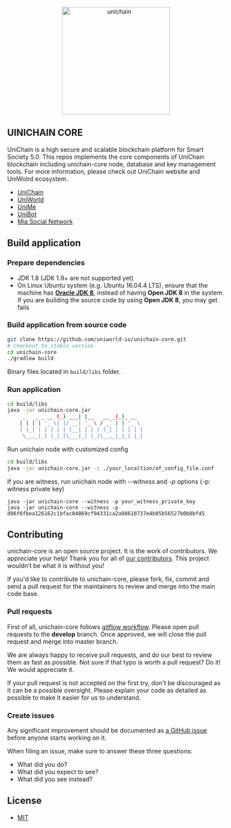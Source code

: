 <p align="center">
  <a href="explorer.unichain.world">
    <img alt="unichain" src="" width="250" />
  </a>
</p>

## UINICHAIN CORE
UniChain is a high secure and scalable blockchain platform for Smart Society 5.0. This repos implements the core components of UniChain blockchain including unichain-core node, database and key management tools. For more information, please check out UniChain website and UniWolrd ecosystem.
- [UniChain](https://unichain.world)
- [UniWorld](https://uniworld.io) 
- [UniMe](https://unime.world)
- [UniBot](https://unibot.org)
- [Mia Social Network](https://mia.world)


## Build application
### Prepare dependencies

* JDK 1.8 (JDK 1.9+ are not supported yet)
* On Linux Ubuntu system (e.g. Ubuntu 16.04.4 LTS), ensure that the machine has [__Oracle JDK 8__](https://www.digitalocean.com/community/tutorials/how-to-install-java-with-apt-get-on-ubuntu-16-04), instead of having __Open JDK 8__ in the system. If you are building the source code by using __Open JDK 8__, you may get fails

### Build application from source code
```bash
git clone https://github.com/uniworld-io/unichain-core.git
# checkout to stable version 
cd unichain-core
./gradlew build 
```
Binary files located in `build/libs` folder. 

### Run application
```bash 
cd build/libs
java -jar unichain-core.jar
     _   _ _ __ (_) ___| |__   __ _(_)_ __  
    | | | | '_ \| |/ __| '_ \ / _` | | '_ \ 
    | |_| | | | | | (__| | | | (_| | | | | |
     \__,_|_| |_|_|\___|_| |_|\__,_|_|_| |_|

```
Run unichain node with customized config
```bash
cd build/libs
java -jar unichain-core.jar -c ./your_localtion/of_config_file.conf
```
If you are witness, run unichain node with *--witness* and *-p* options (-p: witness private key)
```
java -jar unichain-core --witness -p your_witness_private_key
java -jar unichain-core --witness -p d06f6fbea126162c1bfac04869cf94331ca2a98610737e4b05b56527b0b8bf45
``` 
## Contributing
unichain-core is an open source project.
It is the work of contributors. We appreciate your help!
Thank you for all of [our contributors](https://github.com/uniworld-io/unichain-core/graphs/contributors). This project wouldn’t be what it is without you!


If you'd like to contribute to unichain-core, please fork, fix, commit and send a pull request for the maintainers to review and merge into the main code base.   

### Pull requests

First of all, unichain-core follows [gitflow workflow](
https://www.atlassian.com/git/tutorials/comparing-workflows/gitflow-workflow).
Please open pull requests to the **develop** branch. Once approved,
we will close the pull request and merge into master branch.

We are always happy to receive pull requests, and do our best to
review them as fast as possible. Not sure if that typo is worth a pull
request? Do it! We would appreciate it.

If your pull request is not accepted on the first try, don't be
discouraged as it can be a possible oversight. Please explain your code as
detailed as possible to make it easier for us to understand.

### Create issues

Any significant improvement should be documented as [a GitHub
issue](https://github.com/uniworld-io/unichain-core/issues) before anyone
starts working on it.

When filing an issue, make sure to answer these three questions:

- What did you do?
- What did you expect to see?
- What did you see instead?

## License
* [MIT](https://github.com/unichainprotocol/unichain-core/blob/master/LICENSE)
